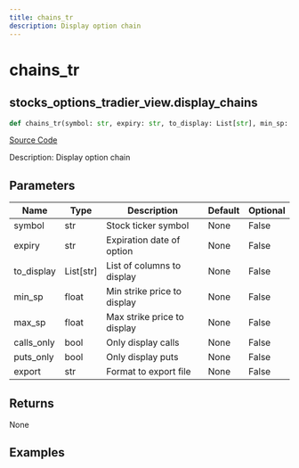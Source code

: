 ```yaml
---
title: chains_tr
description: Display option chain
---
```

# chains_tr

## stocks_options_tradier_view.display_chains

```python
def chains_tr(symbol: str, expiry: str, to_display: List[str], min_sp: float, max_sp: float, calls_only: bool, puts_only: bool, export: str) -> None:
```
[Source Code](https://github.com/OpenBB-finance/OpenBBTerminal/tree/main/openbb_terminal/stocks/options/tradier_view.py#L154)

Description: Display option chain

## Parameters

| Name | Type | Description | Default | Optional |
| ---- | ---- | ----------- | ------- | -------- |
| symbol | str | Stock ticker symbol | None | False |
| expiry | str | Expiration date of option | None | False |
| to_display | List[str] | List of columns to display | None | False |
| min_sp | float | Min strike price to display | None | False |
| max_sp | float | Max strike price to display | None | False |
| calls_only | bool | Only display calls | None | False |
| puts_only | bool | Only display puts | None | False |
| export | str | Format to  export file | None | False |

## Returns

None

## Examples


